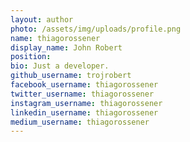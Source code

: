 ```yaml
---
layout: author
photo: /assets/img/uploads/profile.png
name: thiagorossener
display_name: John Robert
position: 
bio: Just a developer.
github_username: trojrobert
facebook_username: thiagorossener
twitter_username: thiagorossener
instagram_username: thiagorossener
linkedin_username: thiagorossener
medium_username: thiagorossener
---
```

